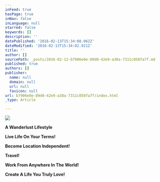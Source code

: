 ```yaml
---
inFeed: true
hasPage: true
inNav: false
inLanguage: null
starred: false
keywords: []
description: ''
datePublished: '2016-02-13T15:34:08.062Z'
dateModified: '2016-02-13T15:34:02.921Z'
title: ''
author: []
sourcePath: _posts/2016-02-12-b7906e0e-89d0-42e9-a38a-7311c058fa7f.md
published: true
authors: []
publisher:
  name: null
  domain: null
  url: null
  favicon: null
url: b7906e0e-89d0-42e9-a38a-7311c058fa7f/index.html
_type: Article

---
```

![](https://the-grid-user-content.s3-us-west-2.amazonaws.com/cf1a8894-0c97-4fbb-81fc-beb0321ec0f7.jpg)

**A Wanderlust Lifestyle**

**Live Life On Your Terms!**

**Become Location Independent!**

**Travel!**

**Work From Anywhere In The World!**

**Create A Life You Truly Love!**